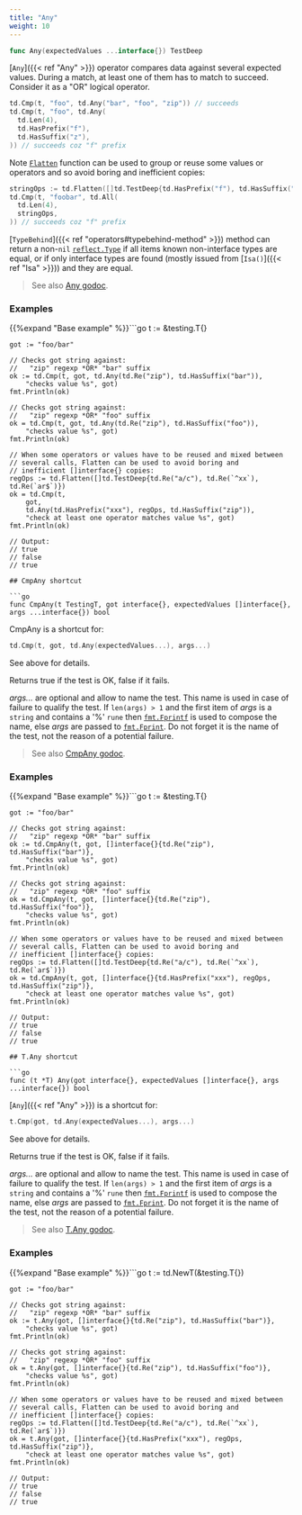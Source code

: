 ```yaml
---
title: "Any"
weight: 10
---
```


```go
func Any(expectedValues ...interface{}) TestDeep
```

[`Any`]({{< ref "Any" >}}) operator compares data against several expected values. During
a match, at least one of them has to match to succeed. Consider it
as a "OR" logical operator.

```go
td.Cmp(t, "foo", td.Any("bar", "foo", "zip")) // succeeds
td.Cmp(t, "foo", td.Any(
  td.Len(4),
  td.HasPrefix("f"),
  td.HasSuffix("z"),
)) // succeeds coz "f" prefix
```

Note [`Flatten`](https://pkg.go.dev/github.com/maxatome/go-testdeep/td#Flatten) function can be used to group or reuse some values or
operators and so avoid boring and inefficient copies:

```go
stringOps := td.Flatten([]td.TestDeep{td.HasPrefix("f"), td.HasSuffix("z")})
td.Cmp(t, "foobar", td.All(
  td.Len(4),
  stringOps,
)) // succeeds coz "f" prefix
```

[`TypeBehind`]({{< ref "operators#typebehind-method" >}}) method can return a non-`nil` [`reflect.Type`](https://pkg.go.dev/reflect/#Type) if all items
known non-interface types are equal, or if only interface types
are found (mostly issued from [`Isa()`]({{< ref "Isa" >}})) and they are equal.


> See also [<i class='fas fa-book'></i> Any godoc](https://pkg.go.dev/github.com/maxatome/go-testdeep/td#Any).

### Examples

{{%expand "Base example" %}}```go
	t := &testing.T{}

	got := "foo/bar"

	// Checks got string against:
	//   "zip" regexp *OR* "bar" suffix
	ok := td.Cmp(t, got, td.Any(td.Re("zip"), td.HasSuffix("bar")),
		"checks value %s", got)
	fmt.Println(ok)

	// Checks got string against:
	//   "zip" regexp *OR* "foo" suffix
	ok = td.Cmp(t, got, td.Any(td.Re("zip"), td.HasSuffix("foo")),
		"checks value %s", got)
	fmt.Println(ok)

	// When some operators or values have to be reused and mixed between
	// several calls, Flatten can be used to avoid boring and
	// inefficient []interface{} copies:
	regOps := td.Flatten([]td.TestDeep{td.Re("a/c"), td.Re(`^xx`), td.Re(`ar$`)})
	ok = td.Cmp(t,
		got,
		td.Any(td.HasPrefix("xxx"), regOps, td.HasSuffix("zip")),
		"check at least one operator matches value %s", got)
	fmt.Println(ok)

	// Output:
	// true
	// false
	// true

```{{% /expand%}}
## CmpAny shortcut

```go
func CmpAny(t TestingT, got interface{}, expectedValues []interface{}, args ...interface{}) bool
```

CmpAny is a shortcut for:

```go
td.Cmp(t, got, td.Any(expectedValues...), args...)
```

See above for details.

Returns true if the test is OK, false if it fails.

*args...* are optional and allow to name the test. This name is
used in case of failure to qualify the test. If `len(args) > 1` and
the first item of *args* is a `string` and contains a '%' `rune` then
[`fmt.Fprintf`](https://pkg.go.dev/fmt/#Fprintf) is used to compose the name, else *args* are passed to
[`fmt.Fprint`](https://pkg.go.dev/fmt/#Fprint). Do not forget it is the name of the test, not the
reason of a potential failure.


> See also [<i class='fas fa-book'></i> CmpAny godoc](https://pkg.go.dev/github.com/maxatome/go-testdeep/td#CmpAny).

### Examples

{{%expand "Base example" %}}```go
	t := &testing.T{}

	got := "foo/bar"

	// Checks got string against:
	//   "zip" regexp *OR* "bar" suffix
	ok := td.CmpAny(t, got, []interface{}{td.Re("zip"), td.HasSuffix("bar")},
		"checks value %s", got)
	fmt.Println(ok)

	// Checks got string against:
	//   "zip" regexp *OR* "foo" suffix
	ok = td.CmpAny(t, got, []interface{}{td.Re("zip"), td.HasSuffix("foo")},
		"checks value %s", got)
	fmt.Println(ok)

	// When some operators or values have to be reused and mixed between
	// several calls, Flatten can be used to avoid boring and
	// inefficient []interface{} copies:
	regOps := td.Flatten([]td.TestDeep{td.Re("a/c"), td.Re(`^xx`), td.Re(`ar$`)})
	ok = td.CmpAny(t, got, []interface{}{td.HasPrefix("xxx"), regOps, td.HasSuffix("zip")},
		"check at least one operator matches value %s", got)
	fmt.Println(ok)

	// Output:
	// true
	// false
	// true

```{{% /expand%}}
## T.Any shortcut

```go
func (t *T) Any(got interface{}, expectedValues []interface{}, args ...interface{}) bool
```

[`Any`]({{< ref "Any" >}}) is a shortcut for:

```go
t.Cmp(got, td.Any(expectedValues...), args...)
```

See above for details.

Returns true if the test is OK, false if it fails.

*args...* are optional and allow to name the test. This name is
used in case of failure to qualify the test. If `len(args) > 1` and
the first item of *args* is a `string` and contains a '%' `rune` then
[`fmt.Fprintf`](https://pkg.go.dev/fmt/#Fprintf) is used to compose the name, else *args* are passed to
[`fmt.Fprint`](https://pkg.go.dev/fmt/#Fprint). Do not forget it is the name of the test, not the
reason of a potential failure.


> See also [<i class='fas fa-book'></i> T.Any godoc](https://pkg.go.dev/github.com/maxatome/go-testdeep/td#T.Any).

### Examples

{{%expand "Base example" %}}```go
	t := td.NewT(&testing.T{})

	got := "foo/bar"

	// Checks got string against:
	//   "zip" regexp *OR* "bar" suffix
	ok := t.Any(got, []interface{}{td.Re("zip"), td.HasSuffix("bar")},
		"checks value %s", got)
	fmt.Println(ok)

	// Checks got string against:
	//   "zip" regexp *OR* "foo" suffix
	ok = t.Any(got, []interface{}{td.Re("zip"), td.HasSuffix("foo")},
		"checks value %s", got)
	fmt.Println(ok)

	// When some operators or values have to be reused and mixed between
	// several calls, Flatten can be used to avoid boring and
	// inefficient []interface{} copies:
	regOps := td.Flatten([]td.TestDeep{td.Re("a/c"), td.Re(`^xx`), td.Re(`ar$`)})
	ok = t.Any(got, []interface{}{td.HasPrefix("xxx"), regOps, td.HasSuffix("zip")},
		"check at least one operator matches value %s", got)
	fmt.Println(ok)

	// Output:
	// true
	// false
	// true

```{{% /expand%}}
